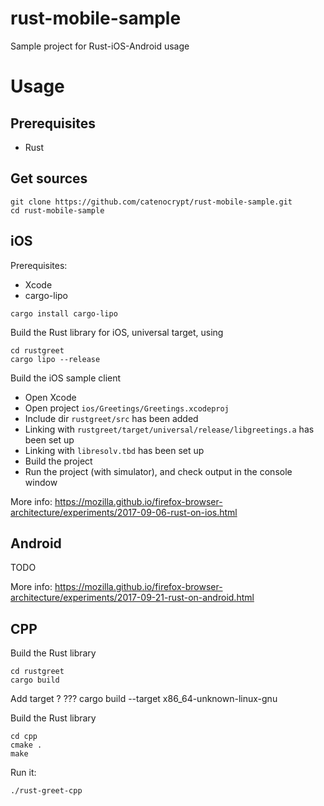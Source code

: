 # rust-mobile-sample
Sample project for Rust-iOS-Android usage

# Usage

## Prerequisites

- Rust

## Get sources

```shell
git clone https://github.com/catenocrypt/rust-mobile-sample.git
cd rust-mobile-sample
```

## iOS

Prerequisites:

- Xcode
- cargo-lipo

```shell
cargo install cargo-lipo
```

Build the Rust library for iOS, universal target, using 

```shell
cd rustgreet
cargo lipo --release
```

Build the iOS sample client

- Open Xcode
- Open project `ios/Greetings/Greetings.xcodeproj`
- Include dir `rustgreet/src` has been added
- Linking with `rustgreet/target/universal/release/libgreetings.a` has been set up
- Linking with `libresolv.tbd` has been set up
- Build the project
- Run the project (with simulator), and check output in the console window

More info:  https://mozilla.github.io/firefox-browser-architecture/experiments/2017-09-06-rust-on-ios.html

## Android

TODO

More info:  https://mozilla.github.io/firefox-browser-architecture/experiments/2017-09-21-rust-on-android.html

## CPP

Build the Rust library

```shell
cd rustgreet
cargo build
```

Add target ?
??? cargo build --target x86_64-unknown-linux-gnu

Build the Rust library

```shell
cd cpp
cmake .
make
```

Run it:

```shell
./rust-greet-cpp 
```
